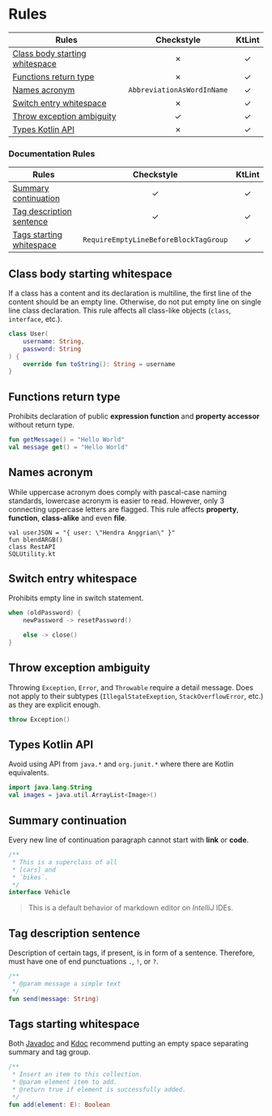 # Rules

| Rules | Checkstyle | KtLint |
| --- | :--: | :--: |
| [Class body starting whitespace](#class-body-starting-whitespace) | &cross; | &check; |
| [Functions return type](#functions-return-type) | &cross; | &check; |
| [Names acronym](#names-acronym) | `AbbreviationAsWordInName` | &check; |
| [Switch entry whitespace](#switch-entry-whitespace) | &cross; | &check; |
| [Throw exception ambiguity](#throw-exception-ambiguity) | &check; | &check; |
| [Types Kotlin API](#types-kotlin-api) | &cross; | &check; |

### Documentation Rules

| Rules | Checkstyle | KtLint |
| --- | :-: | :-: |
| [Summary continuation](#summary-continuation) | &check; | &check; |
| [Tag description sentence](#tag-description-sentence) | &check; | &check; |
| [Tags starting whitespace](#tags-starting-whitespace) | `RequireEmptyLineBeforeBlockTagGroup` | &check; |

## Class body starting whitespace

If a class has a content and its declaration is multiline, the first line of the
content should be an empty line. Otherwise, do not put empty line on single line
class declaration. This rule affects all class-like objects
(`class`, `interface`, etc.).

```kotlin
class User(
    username: String,
    password: String
) {
    override fun toString(): String = username
}
```

## Functions return type

Prohibits declaration of public **expression function** and
**property accessor** without return type.

```kotlin
fun getMessage() = "Hello World"
val message get() = "Hello World"
```

## Names acronym

While uppercase acronym does comply with pascal-case naming standards, lowercase
acronym is easier to read. However, only 3 connecting uppercase letters are
flagged. This rule affects **property**, **function**, **class-alike** and
even **file**.

```
val userJSON = "{ user: \"Hendra Anggrian\" }"
fun blendARGB()
class RestAPI
SQLUtility.kt
```

## Switch entry whitespace

Prohibits empty line in switch statement.

```kotlin
when (oldPassword) {
    newPassword -> resetPassword()

    else -> close()
}
```

## Throw exception ambiguity

Throwing `Exception`, `Error`, and `Throwable` require a detail message. Does
not apply to their subtypes (`IllegalStateExeption`, `StackOverflowError`, etc.)
as they are explicit enough.

```kotlin
throw Exception()
```

## Types Kotlin API

Avoid using API from `java.*` and `org.junit.*` where there are Kotlin
equivalents.

```kotlin
import java.lang.String
val images = java.util.ArrayList<Image>()
```

## Summary continuation

Every new line of continuation paragraph cannot start with **link** or **code**.

```kotlin
/**
 * This is a superclass of all
 * [cars] and
 * `bikes`.
 */
interface Vehicle
```

> This is a default behavior of markdown editor on *IntelliJ* IDEs.

## Tag description sentence

Description of certain tags, if present, is in form of a sentence. Therefore,
must have one of end punctuations `.`, `!`, or `?`.

```kotlin
/**
 * @param message a simple text
 */
fun send(message: String)
```

## Tags starting whitespace

Both [Javadoc](https://www.oracle.com/technical-resources/articles/java/javadoc-tool.html)
and [Kdoc](https://kotlinlang.org/docs/kotlin-doc.html) recommend putting an
empty space separating summary and tag group.

```kotlin
/**
 * Insert an item to this collection.
 * @param element item to add.
 * @return true if element is successfully added.
 */
fun add(element: E): Boolean
```
